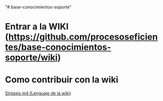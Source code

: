 "# base-conocimientos-soporte" 
# Entrar a la WIKI (https://github.com/procesoseficientes/base-conocimientos-soporte/wiki)
# Como contribuir con la wiki
[Sintaxis md (Lenguaje de la wiki)](https://github.com/adam-p/markdown-here/wiki/Markdown-Cheatsheet)

